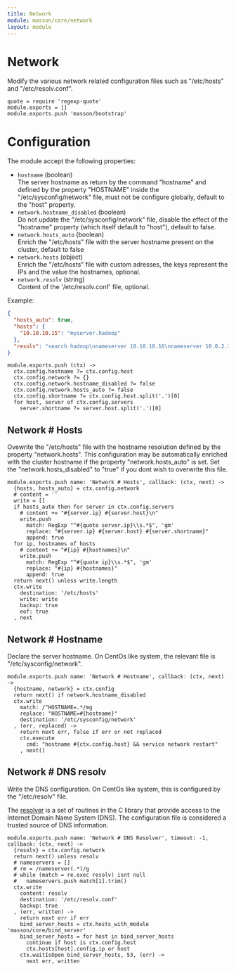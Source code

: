 ```yaml
---
title: Network
module: masson/core/network
layout: module
---
```


# Network

Modify the various network related configuration files such as
"/etc/hosts" and "/etc/resolv.conf".

    quote = require 'regexp-quote'
    module.exports = []
    module.exports.push 'masson/bootstrap'

# Configuration

The module accept the following properties:

*   `hostname` (boolean)   
    The server hostname as return by the command "hostname" and defined by the 
    property "HOSTNAME" inside the "/etc/sysconfig/network" file, must not be 
    configure globally, default to the "host" property.   
*   `network.hostname_disabled` (boolean)   
    Do not update the "/etc/sysconfig/network" file, disable the effect of the
    "hostname" property (which itself default to "host"), 
    default to false.   
*   `network.hosts_auto` (boolean)   
    Enrich the "/etc/hosts" file with the server hostname present on 
    the cluster, default to false   
*   `network.hosts` (object)   
    Enrich the "/etc/hosts" file with custom adresses, the keys represent the 
    IPs and the value the hostnames, optional.   
*   `network.resolv` (string)   
    Content of the '/etc/resolv.conf' file, optional.   

Example:

```json
{
  "hosts_auto": true,
  "hosts": {
    "10.10.10.15": "myserver.hadoop"
  },
  "resolv": "search hadoop\nnameserver 10.10.10.16\nnameserver 10.0.2.3"
}
```

    module.exports.push (ctx) ->
      ctx.config.hostname ?= ctx.config.host
      ctx.config.network ?= {}
      ctx.config.network.hostname_disabled ?= false
      ctx.config.network.hosts_auto ?= false
      ctx.config.shortname ?= ctx.config.host.split('.')[0]
      for host, server of ctx.config.servers
        server.shortname ?= server.host.split('.')[0]

## Network # Hosts

Ovewrite the "/etc/hosts" file with the hostname resolution defined 
by the property "network.hosts". This configuration may be automatically
enriched with the cluster hostname if the property "network.hosts_auto" is
set. Set the "network.hosts_disabled" to "true" if you dont wish to overwrite
this file.

    module.exports.push name: 'Network # Hosts', callback: (ctx, next) ->
      {hosts, hosts_auto} = ctx.config.network
      # content = ''
      write = []
      if hosts_auto then for server in ctx.config.servers
        # content += "#{server.ip} #{server.host}\n"
        write.push 
          match: RegExp "^#{quote server.ip}\\s.*$", 'gm'
          replace: "#{server.ip} #{server.host} #{server.shortname}"
          append: true
      for ip, hostnames of hosts
        # content += "#{ip} #{hostnames}\n"
        write.push 
          match: RegExp "^#{quote ip}\\s.*$", 'gm'
          replace: "#{ip} #{hostnames}"
          append: true
      return next() unless write.length
      ctx.write
        destination: '/etc/hosts'
        write: write
        backup: true
        eof: true
      , next

## Network # Hostname

Declare the server hostname. On CentOs like system, the 
relevant file is "/etc/sysconfig/network".

    module.exports.push name: 'Network # Hostname', callback: (ctx, next) ->
      {hostname, network} = ctx.config
      return next() if network.hostname_disabled
      ctx.write
        match: /^HOSTNAME=.*/mg
        replace: "HOSTNAME=#{hostname}"
        destination: '/etc/sysconfig/network'
      , (err, replaced) ->
        return next err, false if err or not replaced 
        ctx.execute
          cmd: "hostname #{ctx.config.host} && service network restart"
        , next()

## Network # DNS resolv

Write the DNS configuration. On CentOs like system, this is configured 
by the "/etc/resolv" file.

The [resolver](http://man7.org/linux/man-pages/man5/resolver.5.html) 
is a set of routines in the C library that provide
access to the Internet Domain Name System (DNS). The
configuration file is considered a trusted source of DNS information.

    module.exports.push name: 'Network # DNS Resolver', timeout: -1, callback: (ctx, next) ->
      {resolv} = ctx.config.network
      return next() unless resolv
      # nameservers = []
      # re = /nameserver(.*)/g
      # while (match = re.exec resolv) isnt null
      #   nameservers.push match[1].trim()
      ctx.write
        content: resolv
        destination: '/etc/resolv.conf'
        backup: true
      , (err, written) ->
        return next err if err
        bind_server_hosts = ctx.hosts_with_module 'masson/core/bind_server'
        bind_server_hosts = for host in bind_server_hosts
          continue if host is ctx.config.host
          ctx.hosts[host].config.ip or host
        ctx.waitIsOpen bind_server_hosts, 53, (err) ->
          next err, written


